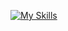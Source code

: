 [![My Skills](https://skillicons.dev/icons?i=go,html,css,cloudflare,docker,ae,pr,ai,vscode,github,figma)](https://skillicons.dev)
